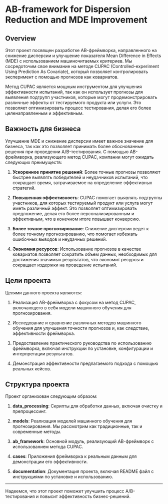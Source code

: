 # AB-framework for Dispersion Reduction and MDE Improvement 

## Overview
Этот проект посвящен разработке AB-фреймворка, направленного на снижение дисперсии и улучшение показателя Mean Difference in Effects (MDE) с использованием машиночитаемых критериев. Мы сосредоточим свое внимание на методе CUPAC (Controlled-experiment Using Prediction As Covariate), который позволяет контролировать эксперимент с помощью прогнозов как ковариатов. 

Метод CUPAC является мощным инструментом для улучшения эффективности испытаний, так как он использует прогнозы для выявления подгрупп участников, которые могут продемонстрировать различные эффекты от тестируемого продукта или услуги. Это позволяет оптимизировать процесс тестирования, делая его более целенаправленным и эффективным.

## Важность для бизнеса
Улучшение MDE и снижение дисперсии имеет важное значение для бизнеса, так как это позволяет принимать более обоснованные решения при проведении A/B-тестирования. С помощью AB-фреймворка, реализующего метод CUPAC, компании могут ожидать следующих преимуществ:

1. **Ускоренное принятие решений**: Более точные прогнозы позволяют быстрее выявлять победителей и неудачников испытаний, что сокращает время, затрачиваемое на определение эффективных стратегий.

2. **Повышенная эффективность**: CUPAC помогает выявлять подгруппы участников, для которых тестируемый продукт или услуга могут иметь различный эффект. Это позволяет оптимизировать предложение, делая его более персонализированным и эффективным, что в конечном итоге повышает конверсию.

3. **Более точное прогнозирование**: Снижение дисперсии ведет к более точному прогнозированию, что помогает избежать ошибочных выводов и неудачных решений.

4. **Экономия ресурсов**: Использование прогнозов в качестве ковариатов позволяет сократить объем данных, необходимых для достижения значимых результатов, что экономит ресурсы и сокращает издержки на проведение испытаний.

## Цели проекта
Целями данного проекта являются:

1. Реализация AB-фреймворка с фокусом на метод CUPAC, включающего в себя модели машинного обучения для прогнозирования.

2. Исследование и сравнение различных методов машинного обучения для улучшения точности прогнозов и, как следствие, эффективности фреймворка.

3. Предоставление практического руководства по использованию фреймворка, включая инструкции по установке, конфигурации и интерпретации результатов.

4. Демонстрация эффективности предлагаемого подхода с помощью реальных кейсов.

## Структура проекта
Проект организован следующим образом:

1. **data_processing**: Скрипты для обработки данных, включая очистку и препроцессинг.

2. **models**: Реализация моделей машинного обучения для прогнозирования. Мы рассмотрим как традиционные, так и современные методы.

3. **ab_framework**: Основной модуль, реализующий AB-фреймворк с использованием метода CUPAC.

4. **cases**: Приложения фреймворка к реальным данным для демонстрации его эффективности.

5. **documentation**: Документация проекта, включая README файл с инструкциями по установке и использованию.

--- 

Надеемся, что этот проект поможет улучшить процесс A/B-тестирования и повысит эффективность бизнес-решений.
